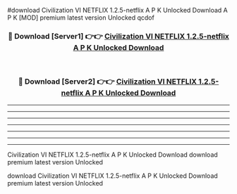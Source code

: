 #download Civilization VI NETFLIX 1.2.5-netflix A P K Unlocked Download A P K [MOD] premium latest version Unlocked qcdof 



<div align="center">
<h3>🔴 Download [Server1] 👉👉 <a href="https://apkdownload1.web.app/">Civilization VI NETFLIX 1.2.5-netflix A P K Unlocked Download</a></h3><br>

<h3>🔴 Download [Server2] 👉👉 <a href="https://apkdownload1.web.app/">Civilization VI NETFLIX 1.2.5-netflix A P K Unlocked Download</a></h3>
</div>





----------------------------------------------------------

----------------------------------------------------------

----------------------------------------------------------

----------------------------------------------------------

----------------------------------------------------------

----------------------------------------------------------

----------------------------------------------------------

Civilization VI NETFLIX 1.2.5-netflix A P K Unlocked Download download premium latest version Unlocked

download Civilization VI NETFLIX 1.2.5-netflix A P K Unlocked Download premium latest version Unlocked
